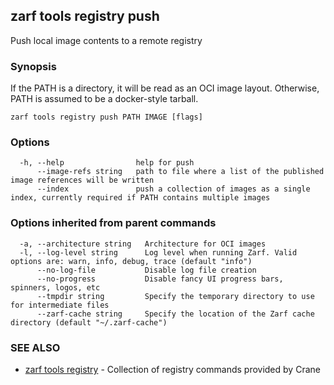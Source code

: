 ## zarf tools registry push

Push local image contents to a remote registry

### Synopsis

If the PATH is a directory, it will be read as an OCI image layout. Otherwise, PATH is assumed to be a docker-style tarball.

```
zarf tools registry push PATH IMAGE [flags]
```

### Options

```
  -h, --help                help for push
      --image-refs string   path to file where a list of the published image references will be written
      --index               push a collection of images as a single index, currently required if PATH contains multiple images
```

### Options inherited from parent commands

```
  -a, --architecture string   Architecture for OCI images
  -l, --log-level string      Log level when running Zarf. Valid options are: warn, info, debug, trace (default "info")
      --no-log-file           Disable log file creation
      --no-progress           Disable fancy UI progress bars, spinners, logos, etc
      --tmpdir string         Specify the temporary directory to use for intermediate files
      --zarf-cache string     Specify the location of the Zarf cache directory (default "~/.zarf-cache")
```

### SEE ALSO

* [zarf tools registry](zarf_tools_registry.md)	 - Collection of registry commands provided by Crane

